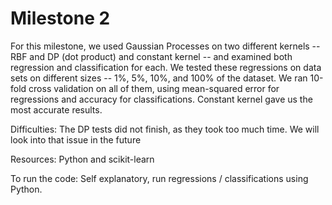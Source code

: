 Milestone 2
===========

For this milestone, we used Gaussian Processes on two different kernels -- RBF and DP (dot product) and constant kernel -- and examined both regression and classification for each. We tested these regressions on data sets on different sizes -- 1%, 5%, 10%, and 100% of the dataset.
We ran 10-fold cross validation on all of them, using mean-squared error for regressions and accuracy for classifications. Constant kernel gave us the most accurate results.

Difficulties: The DP tests did not finish, as they took too much time. We will look into that issue in the future 

Resources: Python and scikit-learn

To run the code: Self explanatory, run regressions / classifications using Python.